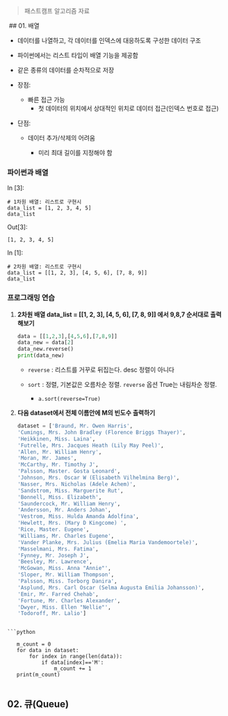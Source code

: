 > 패스트캠프 알고리즘 자료



 ## 01. 배열

- 데이터를 나열하고, 각 데이터를 인덱스에 대응하도록 구성한 데이터 구조
- 파이썬에서는 리스트 타입이 배열 기능을 제공함

- 같은 종류의 데이터를 순차적으로 저장

- 장점:

  - 빠른 접근 가능
    - 첫 데이터의 위치에서 상대적인 위치로 데이터 접근(인덱스 번호로 접근)

- 단점:

  - 데이터 추가/삭제의 어려움

    - 미리 최대 길이를 지정해야 함

      

### 파이썬과 배열

In [3]:

```
# 1차원 배열: 리스트로 구현시
data_list = [1, 2, 3, 4, 5]
data_list
```

Out[3]:

```
[1, 2, 3, 4, 5]
```

In [1]:

```
# 2차원 배열: 리스트로 구현시
data_list = [[1, 2, 3], [4, 5, 6], [7, 8, 9]]
data_list
```



### 프로그래밍 연습

1. **2차원 배열 data_list = [[1, 2, 3], [4, 5, 6], [7, 8, 9]] 에서 9,8,7 순서대로 출력해보기**

   ```python
   data = [[1,2,3],[4,5,6],[7,8,9]]
   data_new = data[2]
   data_new.reverse()
   print(data_new)
   ```

   - `reverse` : 리스트를 거꾸로 뒤집는다. desc 정렬이 아니다

   - `sort` : 정렬, 기본값은 오름차순 정렬. `reverse` 옵션 True는 내림차순 정렬.

     - `a.sort(reverse=True)`

       

2. **다음 dataset에서 전체 이름안에 M의 빈도수 출력하기**

   ```python
   dataset = ['Braund, Mr. Owen Harris',
   'Cumings, Mrs. John Bradley (Florence Briggs Thayer)',
   'Heikkinen, Miss. Laina',
   'Futrelle, Mrs. Jacques Heath (Lily May Peel)',
   'Allen, Mr. William Henry',
   'Moran, Mr. James',
   'McCarthy, Mr. Timothy J',
   'Palsson, Master. Gosta Leonard',
   'Johnson, Mrs. Oscar W (Elisabeth Vilhelmina Berg)',
   'Nasser, Mrs. Nicholas (Adele Achem)',
   'Sandstrom, Miss. Marguerite Rut',
   'Bonnell, Miss. Elizabeth',
   'Saundercock, Mr. William Henry',
   'Andersson, Mr. Anders Johan',
   'Vestrom, Miss. Hulda Amanda Adolfina',
   'Hewlett, Mrs. (Mary D Kingcome) ',
   'Rice, Master. Eugene',
   'Williams, Mr. Charles Eugene',
   'Vander Planke, Mrs. Julius (Emelia Maria Vandemoortele)',
   'Masselmani, Mrs. Fatima',
   'Fynney, Mr. Joseph J',
   'Beesley, Mr. Lawrence',
   'McGowan, Miss. Anna "Annie"',
   'Sloper, Mr. William Thompson',
   'Palsson, Miss. Torborg Danira',
   'Asplund, Mrs. Carl Oscar (Selma Augusta Emilia Johansson)',
   'Emir, Mr. Farred Chehab',
   'Fortune, Mr. Charles Alexander',
   'Dwyer, Miss. Ellen "Nellie"',
   'Todoroff, Mr. Lalio']
   
```
   
```python
   
   m_count = 0
   for data in dataset:
       for index in range(len(data)):
           if data[index]=='M':
               m_count += 1
   print(m_count)
   
   ```
   
   
   
   

## 02. 큐(Queue)